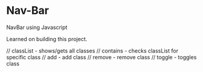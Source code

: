 # Nav-Bar
 NavBar using Javascript

Learned on building this project.

// classList - shows/gets all classes
// contains - checks classList for specific class
// add - add class
// remove - remove class
// toggle - toggles class